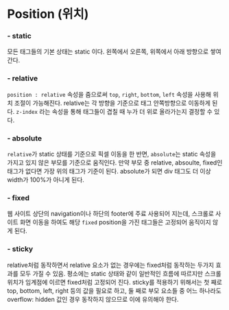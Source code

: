 # Position (위치)



### - static

모든 태그들의 기본 상태는 static 이다. 왼쪽에서 오른쪽, 위쪽에서 아래 방향으로 쌓여간다.



### - relative

`position : relative` 속성을 줌으로써 `top`, `right`, `bottom`, `left` 속성을 사용해 위치 조절이 가능해진다. relative는 각 방향을 기준으로 태그 안쪽방향으로 이동하게 된다. 
`z-index` 라는 속성을 통해 태그들이 겹칠 때 누가 더 위로 올라가는지 결정할 수 있다.



### - absolute 

`relative`가 static 상태를 기준으로 픽셀 이동을 한 반면, `absolute`는 static 속성을 가지고 있지 않은 부모를 기준으로 움직인다. 만약 부모 중 relative, absoulte, fixed인 태그가 없다면 가장 위의 태그가 기준이 된다.
absolute가 되면 div 태그도 더 이상 width가 100%가 아니게 된다. 



### - fixed

웹 사이트 상단의 navigation이나 하단의 footer에 주료 사용되어 지는데, 스크롤로 사이트 화면 이동을 하여도 해당 `fixed` position을 가진 태그들은 고정되어 움직이지 않게 된다.



### - sticky

relative처럼 동작하면서 relative 요소가 없는 경우에는 fixed처럼 동작하는 두가지 효과를 모두 가질 수 있음.
평소에는 static 상태와 같이 일반적인 흐름에 따르지만 스크롤 위치가 임계점에 이르면 fixed처럼 고정되어 진다.
sticky를 적용하기 위해서는 첫 째로 top, bottom, left, right 등의 값을 필요로 하고, 둘 째로 부모 요소들 중 어느 하나라도 overflow: hidden 값인 경우 동작하지 않으므로 이에 유의해야 한다.